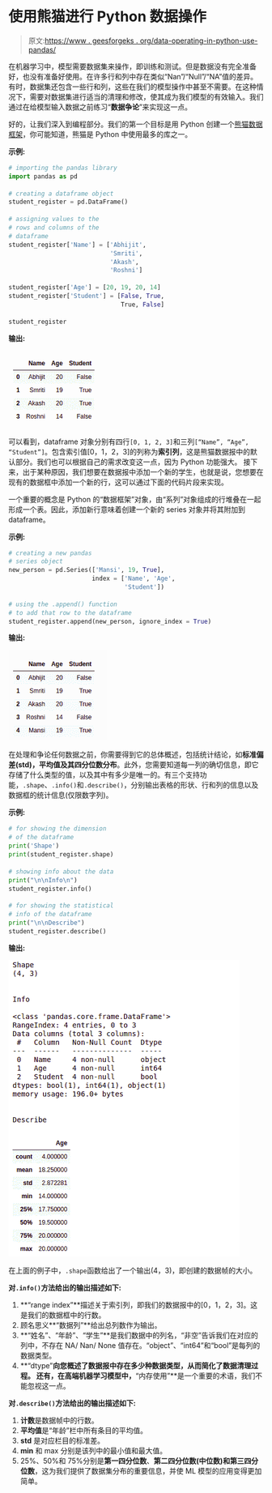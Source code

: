 # 使用熊猫进行 Python 数据操作

> 原文:[https://www . geesforgeks . org/data-operating-in-python-use-pandas/](https://www.geeksforgeeks.org/data-manipulattion-in-python-using-pandas/)

在机器学习中，模型需要数据集来操作，即训练和测试。但是数据没有完全准备好，也没有准备好使用。在许多行和列中存在类似“Nan”/“Null”/“NA”值的差异。有时，数据集还包含一些行和列，这些在我们的模型操作中甚至不需要。在这种情况下，需要对数据集进行适当的清理和修改，使其成为我们模型的有效输入。我们通过在给模型输入数据之前练习“**数据争论**”来实现这一点。

好的，让我们深入到编程部分。我们的第一个目标是用 Python 创建一个[熊猫数据框架](https://www.geeksforgeeks.org/python-pandas-dataframe/)，你可能知道，熊猫是 Python 中使用最多的库之一。

**示例:**

```py
# importing the pandas library
import pandas as pd

# creating a dataframe object
student_register = pd.DataFrame()

# assigning values to the 
# rows and columns of the
# dataframe
student_register['Name'] = ['Abhijit', 
                            'Smriti',
                            'Akash',
                            'Roshni']

student_register['Age'] = [20, 19, 20, 14]
student_register['Student'] = [False, True,
                               True, False]

student_register
```

**输出:**

![Data-Manipulation-python-1](img/1036887d667b488012d003918299b4dc.png)

可以看到，dataframe 对象分别有四行`[0, 1, 2, 3]`和三列`[“Name”, “Age”, “Student”]`。包含索引值[0，1，2，3]的列称为**索引列**，这是熊猫数据报中的默认部分。我们也可以根据自己的需求改变这一点，因为 Python 功能强大。
接下来，出于某种原因，我们想要在数据报中添加一个新的学生，也就是说，您想要在现有的数据框中添加一个新的行，这可以通过下面的代码片段来实现。

一个重要的概念是 Python 的“数据框架”对象，由“系列”对象组成的行堆叠在一起形成一个表。因此，添加新行意味着创建一个新的 series 对象并将其附加到 dataframe。

**示例:**

```py
# creating a new pandas
# series object
new_person = pd.Series(['Mansi', 19, True], 
                       index = ['Name', 'Age', 
                                'Student'])

# using the .append() function
# to add that row to the dataframe
student_register.append(new_person, ignore_index = True)
```

**输出:**

![Python-data-manipulation](img/5497e082ee1306a6313bd3e39f0777d9.png)

在处理和争论任何数据之前，你需要得到它的总体概述，包括统计结论，如**标准偏差(std)，平均值及其四分位数分布**。此外，您需要知道每一列的确切信息，即它存储了什么类型的值，以及其中有多少是唯一的。有三个支持功能，`.shape`、`.info()`和`.describe()`，分别输出表格的形状、行和列的信息以及数据框的统计信息(仅限数字列)。

**示例:**

```py
# for showing the dimension 
# of the dataframe
print('Shape')
print(student_register.shape)

# showing info about the data 
print("\n\nInfo\n")
student_register.info()

# for showing the statistical 
# info of the dataframe
print("\n\nDescribe")
student_register.describe()
```

**输出:**

![data-manipulation-python-2](img/93ed238a5444ab8044fb241897796a2d.png)

在上面的例子中，`.shape`函数给出了一个输出(4，3)，即创建的数据帧的大小。

**对`.info()`方法给出的输出描述如下:**

1.  **“range index”**描述关于索引列，即我们的数据报中的[0，1，2，3]。这是我们的数据框中的行数。
2.  顾名思义**“数据列”**给出总列数作为输出。
3.  **“姓名”、“年龄”、“学生”**是我们数据中的列名，“非空”告诉我们在对应的列中，不存在 NA/ Nan/ None 值存在。“object”、“int64”和“bool”是每列的数据类型。
4.  **“dtype”**向您概述了数据报中存在多少种数据类型，从而简化了数据清理过程。
    还有，在高端机器学习模型中，**“内存使用”**是一个重要的术语，我们不能忽视这一点。

**对`.describe()`方法给出的输出描述如下:**

1.  **计数**是数据帧中的行数。
2.  **平均值**是“年龄”栏中所有条目的平均值。
3.  **std** 是对应栏目的标准差。
4.  **min** 和 max 分别是该列中的最小值和最大值。
5.  25%、50%和 75%分别是**第一四分位数**、**第二四分位数(中位数)**和**第三四分位数**，这为我们提供了数据集分布的重要信息，并使 ML 模型的应用变得更加简单。